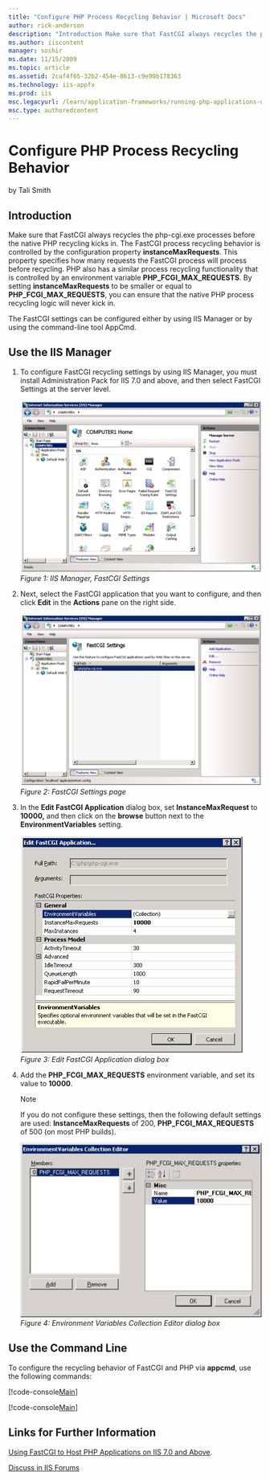 ```yaml
---
title: "Configure PHP Process Recycling Behavior | Microsoft Docs"
author: rick-anderson
description: "Introduction Make sure that FastCGI always recycles the php-cgi.exe processes before the native PHP recycling kicks in. The FastCGI process recycling behavio..."
ms.author: iiscontent
manager: soshir
ms.date: 11/15/2009
ms.topic: article
ms.assetid: 2caf4f65-32b2-454e-8613-c9e90b178363
ms.technology: iis-appfx
ms.prod: iis
msc.legacyurl: /learn/application-frameworks/running-php-applications-on-iis/configure-php-process-recycling-behavior
msc.type: authoredcontent
---
```

Configure PHP Process Recycling Behavior
====================
by Tali Smith

## Introduction

Make sure that FastCGI always recycles the php-cgi.exe processes before the native PHP recycling kicks in. The FastCGI process recycling behavior is controlled by the configuration property **instanceMaxRequests**. This property specifies how many requests the FastCGI process will process before recycling. PHP also has a similar process recycling functionality that is controlled by an environment variable **PHP\_FCGI\_MAX\_REQUESTS**. By setting **instanceMaxRequests** to be smaller or equal to **PHP\_FCGI\_MAX\_REQUESTS**, you can ensure that the native PHP process recycling logic will never kick in.

The FastCGI settings can be configured either by using IIS Manager or by using the command-line tool AppCmd.

## Use the IIS Manager

1. To configure FastCGI recycling settings by using IIS Manager, you must install Administration Pack for IIS 7.0 and above, and then select FastCGI Settings at the server level.  

    [![](configure-php-process-recycling-behavior/_static/image2.jpg)](configure-php-process-recycling-behavior/_static/image1.jpg)  
*Figure 1: IIS Manager, FastCGI Settings*
2. Next, select the FastCGI application that you want to configure, and then click **Edit** in the **Actions** pane on the right side.  

    [![](configure-php-process-recycling-behavior/_static/image4.jpg)](configure-php-process-recycling-behavior/_static/image3.jpg)  
*Figure 2: FastCGI Settings page*
3. In the **Edit FastCGI Application** dialog box, set **InstanceMaxRequest** to **10000,** and then click on the **browse** button next to the **EnvironmentVariables** setting.  

    [![](configure-php-process-recycling-behavior/_static/image6.jpg)](configure-php-process-recycling-behavior/_static/image5.jpg)  
*Figure 3: Edit FastCGI Application dialog box*
4. Add the **PHP\_FCGI\_MAX\_REQUESTS** environment variable, and set its value to **10000**.  
    > [!NOTE]
    > If you do not configure these settings, then the following default settings are used:     **InstanceMaxRequests** of 200,     **PHP\_FCGI\_MAX\_REQUESTS** of 500 (on most PHP builds).  

    [![](configure-php-process-recycling-behavior/_static/image8.jpg)](configure-php-process-recycling-behavior/_static/image7.jpg)  
*Figure 4: Environment Variables Collection Editor dialog box*

## Use the Command Line

To configure the recycling behavior of FastCGI and PHP via **appcmd**, use the following commands:


[!code-console[Main](configure-php-process-recycling-behavior/samples/sample1.cmd)]


[!code-console[Main](configure-php-process-recycling-behavior/samples/sample2.cmd)]


## Links for Further Information

[Using FastCGI to Host PHP Applications on IIS 7.0 and Above](../install-and-configure-php-applications-on-iis/using-fastcgi-to-host-php-applications-on-iis.md).

[Discuss in IIS Forums](https://forums.iis.net/1102.aspx)